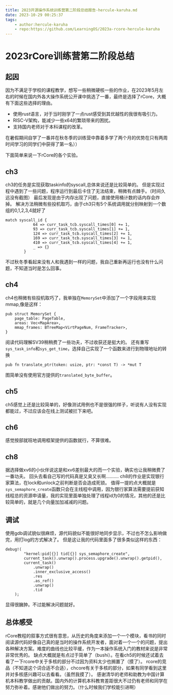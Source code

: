 ```yaml
---
title: 2023开源操作系统训练营第二阶段总结报告-hercule-karuha.md
date: 2023-10-29 00:25:37
tags:
    - author:hercule-karuha
    - repo:https://github.com/LearningOS/2023a-rcore-hercule-karuha
---
```

# 2023rCore训练营第二阶段总结

## 起因

因为不满足于学校的课程教学，想写一些稍微硬核一些的作业，在2023年5月左右的时候在国内外各大操作系统公开课中挑选了一番，最终是选择了rCore，大概有下面这些选择的理由。

* 使用rust语言，对于当时刚学了一点rust感受到其优越性的我很有吸引力。
* RISC-V架构，能减少一些x64的繁琐带来的困扰。
* 支持国内老师对于本科课程的改革。

在暑假期间自学了一番并在秋冬季的训练营中靠着多学了两个月的优势在只有两周时间学习的同学们中获得了第一名））

下面简单来说一下rCore的各个实验。

## ch3

ch3的任务是实现获取taskinfo的syscall,总体来说还是比较简单的。
但是实现过程中遇到了一些问题，程序运行到最后卡住了无法结束，稍微有点棘手。（时间久远没有截图）
最后发现是由于内存出现了问题，直接使用桶计数的话内存会炸掉。
解决方法稍微有些投机取巧，由于ch3只有5个系统调用就分别映射到一个数组的0,1,2,3,4就好了

```
match syscall_id {
            64 => curr_task_tcb.syscall_times[0] += 1,
            93 => curr_task_tcb.syscall_times[1] += 1,
            124 => curr_task_tcb.syscall_times[2] += 1,
            169 => curr_task_tcb.syscall_times[3] += 1,
            410 => curr_task_tcb.syscall_times[4] += 1,
            _ => {}
        }
```

不过秋冬季看起来没有人和我遇到一样的问题，我自己重新再运行也没有什么问题，不知道当时是怎么回事。

## ch4

ch4也稍微有些投机取巧了，我单独在`MemorySet`中添加了一个字段用来实现mmap,像是这样：

```
pub struct MemorySet {
    page_table: PageTable,
    areas: Vec<MapArea>,
    mmap_frames: BTreeMap<VirtPageNum, FrameTracker>,
}
```

阅读代码理解SV39稍稍费了一些功夫，不过收获还是挺大的。
还有重写`sys_task_info`和`sys_get_time`，选择自己实现了一个函数来进行到物理地址的转换

```
pub fn translate_ptr(token: usize, ptr: *const T) -> *mut T
```

图简单没有使用官方提供的``translated_byte_buffer``。

## ch5

ch5感觉上还是比较简单的，好像测试用例也不是很强的样子，听说有人没有实现都能过，不过应该会在线上测试被拦下来吧。

## ch6

感觉按部就班地调用框架提供的函数就行，不算很难。

## ch8

据选择做xv6的小伙伴说这是和xv6差别最大的而一个实验，确实也让我稍微费了一番功夫。
回头去看自己写的代码真是又臭又长啊..........
ch8的作业是实现银行家算法，在lock和unlock之前判断是否会造成死锁。
值得一提的点大概就是``sys_semaphore_create``函数只会在主线程中调用，因为银行家算法需要提前获知线程总的资源申请量，我的实现里面单独处理了线程id为0的情况，其他的还是比较简单的，就是几个向量加加减减的问题。

## 调试

使用gdb调试貌似很麻烦，源代码貌似不能很好地同步显示，不过也不怎么影响做完，用打log的方式解决了。
但是这让我的代码里面多了很多类似这样的东西：

```
debug!(
        "kernel:pid[{}] tid[{}] sys_semaphore_create",
        current_task().unwrap().process.upgrade().unwrap().getpid(),
        current_task()
            .unwrap()
            .inner_exclusive_access()
            .res
            .as_ref()
            .unwrap()
            .tid
    );
```

显得很臃肿。不过能解决问题就好。

## 总体感受

rCore教程的叙事方式很有意思，从历史的角度来添加一个一个模块，看书的同时阅读源代码好像自己真的是当时的操作系统开发者，面对着一个一个的问题，提出各种解决方案。难度的曲线也比较平缓，作为一本操作系统入门的教材来说是非常非常优秀的。
缺点大概就是有点过于简单了（bushi）。在看ch5的时候还试着去看了一下rcore中关于多核的部分不过因为资料太少也搁置了（摸了）。
rcore的竞品（不知道这个词合适不合适），chcore有关于多核的部分，如果有同学看到这里并对多核感兴趣可以去看看。（虽然我摸了）。
感谢清华的老师和助教为中国计算机本科教学做出的贡献。国内外的计算机本科教育差距很大不过仍有老师和同学在努力弥补着。感谢他们做出的努力。（什么时候我们学校能引进啊）
